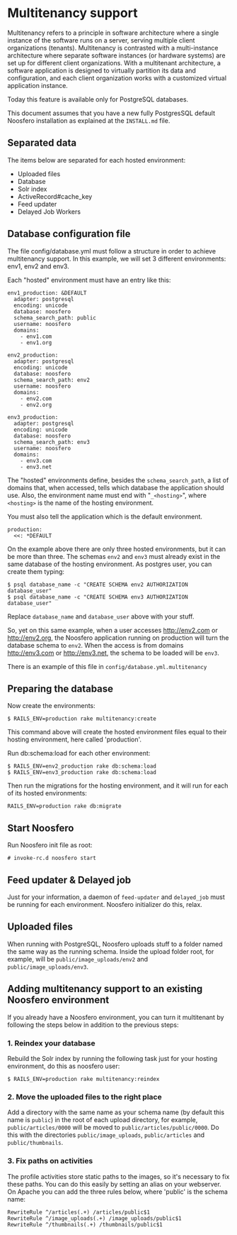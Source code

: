 Multitenancy support
====================

Multitenancy refers to a principle in software architecture where a single instance of the software runs on a server, serving multiple client organizations (tenants). Multitenancy is contrasted with a multi-instance architecture where separate software instances (or hardware systems) are set up for different client organizations. With a multitenant architecture, a software application is designed to virtually partition its data and configuration, and each client organization works with a customized virtual application instance.

Today this feature is available only for PostgreSQL databases.

This document assumes that you have a new fully PostgresSQL default Noosfero installation as explained at the `INSTALL.md` file.

Separated data
--------------

The items below are separated for each hosted environment:

* Uploaded files
* Database
* Solr index
* ActiveRecord#cache_key
* Feed updater
* Delayed Job Workers

Database configuration file
---------------------------

The file config/database.yml must follow a structure in order to achieve multitenancy support. In this example, we will set 3 different environments: env1, env2 and env3.

Each "hosted" environment must have an entry like this:

    env1_production: &DEFAULT
      adapter: postgresql
      encoding: unicode
      database: noosfero
      schema_search_path: public
      username: noosfero
      domains:
        - env1.com
        - env1.org

    env2_production:
      adapter: postgresql
      encoding: unicode
      database: noosfero
      schema_search_path: env2
      username: noosfero
      domains:
        - env2.com
        - env2.org

    env3_production:
      adapter: postgresql
      encoding: unicode
      database: noosfero
      schema_search_path: env3
      username: noosfero
      domains:
        - env3.com
        - env3.net

The "hosted" environments define, besides the `schema_search_path`, a list of domains that, when accessed, tells which database the application should use. Also, the environment name must end with "`_<hosting>`", where `<hosting>` is the name of the hosting environment.

You must also tell the application which is the default environment.

    production:
      <<: *DEFAULT

On the example above there are only three hosted environments, but it can be more than three. The schemas `env2` and `env3` must already exist in the same database of the hosting environment. As postgres user, you can create them typing:

    $ psql database_name -c "CREATE SCHEMA env2 AUTHORIZATION database_user"
    $ psql database_name -c "CREATE SCHEMA env3 AUTHORIZATION database_user"

Replace `database_name` and `database_user` above with your stuff.

So, yet on this same example, when a user accesses http://env2.com or http://env2.org, the Noosfero application running on production will turn the database schema to `env2`. When the access is from domains http://env3.com or http://env3.net, the schema to be loaded will be `env3`.

There is an example of this file in `config/database.yml.multitenancy`

Preparing the database
----------------------

Now create the environments:

    $ RAILS_ENV=production rake multitenancy:create

This command above will create the hosted environment files equal to their hosting environment, here called 'production'.

Run db:schema:load for each other environment:

    $ RAILS_ENV=env2_production rake db:schema:load
    $ RAILS_ENV=env3_production rake db:schema:load

Then run the migrations for the hosting environment, and it will run for each of its hosted environments:

    RAILS_ENV=production rake db:migrate

Start Noosfero
--------------

Run Noosfero init file as root:

    # invoke-rc.d noosfero start

Feed updater & Delayed job
--------------------------

Just for your information, a daemon of `feed-updater` and `delayed_job` must be running for each environment. Noosfero initializer do this, relax.

Uploaded files
--------------

When running with PostgreSQL, Noosfero uploads stuff to a folder named the same way as the running schema. Inside the upload folder root, for example, will be `public/image_uploads/env2` and `public/image_uploads/env3`.

Adding multitenancy support to an existing Noosfero environment
---------------------------------------------------------------

If you already have a Noosfero environment, you can turn it multitenant by following the steps below in addition to the previous steps:

### 1. Reindex your database

Rebuild the Solr index by running the following task just for your hosting environment, do this as noosfero user:

    $ RAILS_ENV=production rake multitenancy:reindex

### 2. Move the uploaded files to the right place

Add a directory with the same name as your schema name (by default this name is `public`) in the root of each upload directory, for example, `public/articles/0000` will be moved to `public/articles/public/0000`. Do this with the directories `public/image_uploads`, `public/articles` and `public/thumbnails`.

### 3. Fix paths on activities

The profile activities store static paths to the images, so it's necessary to fix these paths. You can do this easily by setting an alias on your webserver. On Apache you can add the three rules below, where 'public' is the schema name:

    RewriteRule ^/articles(.+) /articles/public$1
    RewriteRule ^/image_uploads(.+) /image_uploads/public$1
    RewriteRule ^/thumbnails(.+) /thumbnails/public$1

